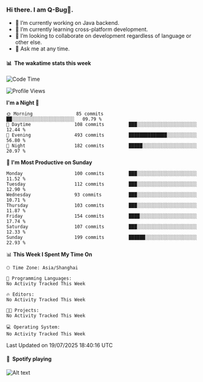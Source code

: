 ### Hi there. I am Q-Bug🐞.

- 🔭 I’m currently working on Java backend.
- 🌱 I’m currently learning cross-platform development.
- 👯 I’m looking to collaborate on development regardless of language or other else.
- 💬 Ask me at any time.

#### 📊 &nbsp;**The wakatime stats this week**  
<!--START_SECTION:waka-->
![Code Time](http://img.shields.io/badge/Code%20Time-331%20hrs%2012%20mins-blue)

![Profile Views](http://img.shields.io/badge/Profile%20Views-0-blue)

**I'm a Night 🦉** 

```text
🌞 Morning                85 commits          ██░░░░░░░░░░░░░░░░░░░░░░░   09.79 % 
🌆 Daytime                108 commits         ███░░░░░░░░░░░░░░░░░░░░░░   12.44 % 
🌃 Evening                493 commits         ██████████████░░░░░░░░░░░   56.80 % 
🌙 Night                  182 commits         █████░░░░░░░░░░░░░░░░░░░░   20.97 % 
```
📅 **I'm Most Productive on Sunday** 

```text
Monday                   100 commits         ███░░░░░░░░░░░░░░░░░░░░░░   11.52 % 
Tuesday                  112 commits         ███░░░░░░░░░░░░░░░░░░░░░░   12.90 % 
Wednesday                93 commits          ███░░░░░░░░░░░░░░░░░░░░░░   10.71 % 
Thursday                 103 commits         ███░░░░░░░░░░░░░░░░░░░░░░   11.87 % 
Friday                   154 commits         ████░░░░░░░░░░░░░░░░░░░░░   17.74 % 
Saturday                 107 commits         ███░░░░░░░░░░░░░░░░░░░░░░   12.33 % 
Sunday                   199 commits         ██████░░░░░░░░░░░░░░░░░░░   22.93 % 
```


📊 **This Week I Spent My Time On** 

```text
🕑︎ Time Zone: Asia/Shanghai

💬 Programming Languages: 
No Activity Tracked This Week

🔥 Editors: 
No Activity Tracked This Week

🐱‍💻 Projects: 
No Activity Tracked This Week

💻 Operating System: 
No Activity Tracked This Week
```


 Last Updated on 19/07/2025 18:40:16 UTC
<!--END_SECTION:waka-->

#### 🎵 &nbsp;**Spotify playing**  
![Alt text](https://spotify-recently-played-readme.vercel.app/api?user=e5y1o4x7kdt9kf2blu4wvmb4s&unique={true|1|on|yes})
